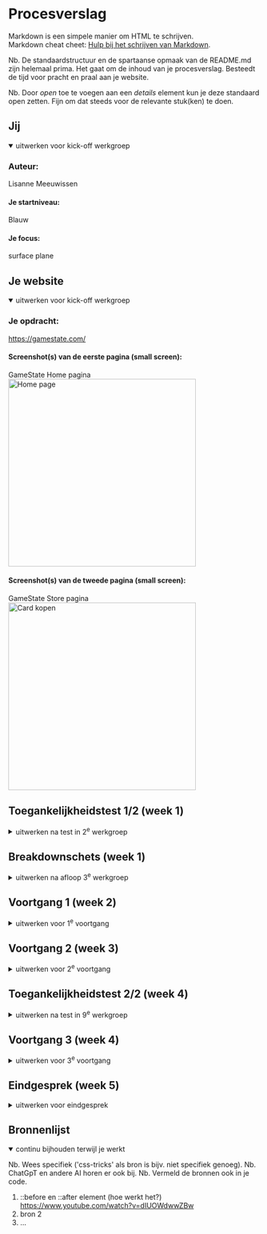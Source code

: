 # Procesverslag
Markdown is een simpele manier om HTML te schrijven.  
Markdown cheat cheet: [Hulp bij het schrijven van Markdown](https://github.com/adam-p/markdown-here/wiki/Markdown-Cheatsheet).

Nb. De standaardstructuur en de spartaanse opmaak van de README.md zijn helemaal prima. Het gaat om de inhoud van je procesverslag. Besteedt de tijd voor pracht en praal aan je website.

Nb. Door *open* toe te voegen aan een *details* element kun je deze standaard open zetten. Fijn om dat steeds voor de relevante stuk(ken) te doen.





## Jij

<details open>
  <summary>uitwerken voor kick-off werkgroep</summary>

  ### Auteur:
  Lisanne Meeuwissen

  #### Je startniveau:
 Blauw

  #### Je focus:
surface plane
 
</details>





## Je website

<details open>
  <summary>uitwerken voor kick-off werkgroep</summary>

  ### Je opdracht:
  https://gamestate.com/

  #### Screenshot(s) van de eerste pagina (small screen): 
  GameState Home pagina  
  <img src="ReadMeImages/GamestateHome.png" width="375px" alt="Home page">

  #### Screenshot(s) van de tweede pagina (small screen):
  GameState Store pagina
  <img src="ReadMeImages/Gamestatestore.png" width="375px" alt="Card kopen">
 
</details>


## Toegankelijkheidstest 1/2 (week 1)

<details>
  <summary>uitwerken na test in 2<sup>e</sup> werkgroep</summary>
Tijdens de les heeft Laura voor mij naar mijn website gekeken en via de WCAG checklist deze na gekeken. 

  ### Bevindingen
  Lijst met je bevindingen die in de test naar voren kwamen:
  Hier uit is gekomen dat de website van Gamestate over het algemeen erg toegankelijk is wel zijn er een aantal punten waar rekening mee gehouden moet worden.
  - Validate HTML gaf veel errors - CSS errors en class errors en het mist alts.
  - Wanneer je door de website heen gaan met tab word content over geslagen.
  - Horizontaal scrollen is niet mogelijk.
  - Media kan niet op pauze worden gezet.
  - Animaties zijn niet subtiel (in ieder geval de gifjes/ videos).
  

</details>



## Breakdownschets (week 1)

<details>
  <summary>uitwerken na afloop 3<sup>e</sup> werkgroep</summary>

  ### de hele pagina: 
  <img src="ReadMeImages/BreakdownSchets1.png" width="375px" alt="breakdown schets deel 1/6">
  <img src="ReadMeImages/BreakdownSchets2.png" width="375px" alt="breakdown schets deel 2/6">
  <img src="ReadMeImages/BreakdownSchets3.png" width="375px" alt="breakdown schets deel 3/6">
  <img src="ReadMeImages/BreakdownSchets4.png" width="375px" alt="breakdown schets deel 4/6">
  <img src="ReadMeImages/BreakdownSchets5.png" width="375px" alt="breakdown schets deel 5/6">
  <img src="ReadMeImages/BreakdownSchets6.png" width="375px" alt="breakdown schets deel 6/6">



</details>





## Voortgang 1 (week 2)

<details>
  <summary>uitwerken voor 1<sup>e</sup> voortgang</summary>

  ### Stand van zaken
  Ik liep helaas erg vast op het begrijpen hoe mijn website in elkaar zat en wat de 1e elementen waren/ hoe ik deze toe moest voegen. Ik had wel al de breakdown schets gemaakt en was begonnen aan de 1e code. Ik had nooit eerder een video toe gevoegd aan een website dus hier liep ik erg vast. Verder heb ik samen met Sybren gekeken naar de structuur van de website, of mijn breakdown schets correct was en heb ik vragen kunnen stellen over hoe de html nu ookalweer in elkaar zat. Hierna heb ik zelfstandig de complete HTML kunnen maken.


  ### Agenda voor meeting
  samen met je groepje opstellen

  N.V.T.

  | student 1      | student 2          | student 3    | student 4        |
  | ---            | ---                | ---          | ---              |
  | dit bespreken  | en dit             | en ik dit    | en dan ik dat    |
  | en dat ook nog | dit als er tijd is | nog een punt | dit wil ik zeker |
  | ...            | ...                | ...          | ...              |


  ### Verslag van meeting
  hier na afloop snel de uitkomsten van de meeting vastleggen

  - Maak de HTML (bespreek dit tijdens les dinsdag)

</details>





## Voortgang 2 (week 3)

<details>
  <summary>uitwerken voor 2<sup>e</sup> voortgang</summary>

  ### Stand van zaken
Ik ben klaar met de html en begonnen aan de CSS. Ik heb nog niet veel gepositioneerd maar ben begonnen met kleuren en kaders maken per sectie. 
Tijdens het gesprek gaf ik aan dat ik vast liep met de navigatie. Hierdoor heeft Sybren mij geholpen door samen de navigatie te maken. Hierna heb ik nog een aantal vragen kunnen stellen over hoe ik bepaalde elemeneten binnen mijn website het beste kon namaken.


  ### Agenda voor meeting
  samen met je groepje opstellen

  N.V.T.

  | student 1      | student 2          | student 3    | student 4        |
  | ---            | ---                | ---          | ---              |
  | dit bespreken  | en dit             | en ik dit    | en dan ik dat    |
  | en dat ook nog | dit als er tijd is | nog een punt | dit wil ik zeker |
  | ...            | ...                | ...          | ...              |


  ### Verslag van meeting
  hier na afloop snel de uitkomsten van de meeting vastleggen

  - Ga verder met de CSS

</details>





## Toegankelijkheidstest 2/2 (week 4)

<details>
  <summary>uitwerken na test in 9<sup>e</sup> werkgroep</summary>

  ### Bevindingen
  Lijst met je bevindingen die in de test naar voren kwamen (geef ook aan wat er verbeterd is):

</details>





## Voortgang 3 (week 4)

<details>
  <summary>uitwerken voor 3<sup>e</sup> voortgang</summary>

  ### Stand van zaken
  hier dit ging goed & dit was lastig (neem ook screenshots op van delen van je website en code)


  ### Agenda voor meeting
  samen met je groepje opstellen

  | student 1      | student 2          | student 3    | student 4        |
  | ---            | ---                | ---          | ---              |
  | dit bespreken  | en dit             | en ik dit    | en dan ik dat    |
  | en dat ook nog | dit als er tijd is | nog een punt | dit wil ik zeker |
  | ...            | ...                | ...          | ...              |


  ### Verslag van meeting
  hier na afloop snel de uitkomsten van de meeting vastleggen

  - punt 1
  - punt 2
  - nog een punt
  - ...

</details>





## Eindgesprek (week 5)

<details>
  <summary>uitwerken voor eindgesprek</summary>

  ### Je uitkomst - karakteristiek screenshots:
  <img src="readme-images/dummy-plaatje.jpg" width="375px" alt="uitomst opdracht 1">


  ### Dit ging goed/Heb ik geleerd: 
  Korte omschrijving met plaatjes

  <img src="readme-images/dummy-plaatje.jpg" width="375px" alt="top">


  ### Dit was lastig/Is niet gelukt:
  Korte omschrijving met plaatjes

  <img src="readme-images/dummy-plaatje.jpg" width="375px" alt="bummer">
</details>





## Bronnenlijst

<details open>
  <summary>continu bijhouden terwijl je werkt</summary>

  Nb. Wees specifiek ('css-tricks' als bron is bijv. niet specifiek genoeg). 
  Nb. ChatGpT en andere AI horen er ook bij.
  Nb. Vermeld de bronnen ook in je code.

  1. ::before en ::after element (hoe werkt het?)  https://www.youtube.com/watch?v=dIUOWdwwZBw
  2. bron 2
  3. ...

</details>

